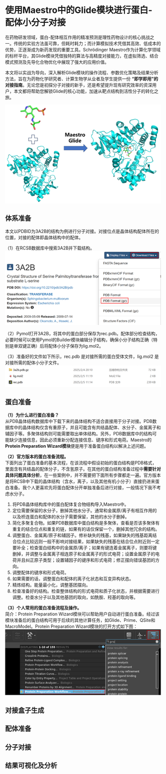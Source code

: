 # 使用Maestro中的Glide模块进行蛋白-配体小分子对接
在药物研发领域，蛋白-配体相互作用的精准预测是理性药物设计的核心挑战之一。传统的实验方法虽可靠，但耗时耗力；而计算模拟技术凭借其高效、低成本的优势，正逐渐成为新药发现的重要工具。Schrödinger Maestro作为计算化学领域的标杆平台，其Glide模块凭借独特的算法与高精度对接能力，在虚拟筛选、结合模式预测及先导化合物优化中展现了强大的应用价值。  

本文将以实战为导向，深入解析Glide模块的操作流程、参数优化策略及结果分析方法，旨在为药物化学研究者、计算生物学从业者及学生提供一份 **“即学即用”的对接指南**。无论您是初探分子对接的新手，还是希望提升现有研究效率的资深用户，本文都将帮助您解锁Glide的核心功能，加速从靶点结构到活性分子的转化之旅。  

![](使用Maestro中的Glide模块进行蛋白-配体小分子对接/使用Maestro中的Glide模块进行蛋白-配体小分子对接_2025-02-05-11-42-05.png)  

## 体系准备
本文以PDBID为3A2B的结构为例进行分子对接。对接位点是晶体结构配体所在的位置，对接的配体即晶体结构中的配体。

（1）在RCSB数据库中搜索3A2B并下载结构。
![](使用Maestro中的Glide模块进行蛋白-配体小分子对接/使用Maestro中的Glide模块进行蛋白-配体小分子对接_2025-02-05-11-10-43.png)  

（2）Pymol打开3A2B，将其中的蛋白部分保存为rec.pdb。配体部分检查结构，必要时候可以使用Pymol的Builder模块编辑分子结构，确保小分子结构正确（特别是单双键正确）后将配体小分子保存为lig.mol2。  

（3）准备好的文件如下所示，rec.pdb 是对接所需的蛋白受体文件，lig.mol2 是对接所需的配体小分子文件。  
![](使用Maestro中的Glide模块进行蛋白-配体小分子对接/使用Maestro中的Glide模块进行蛋白-配体小分子对接_2025-02-05-11-30-58.png)  

## 蛋白准备
**（1）为什么进行蛋白准备？**  
从PDB晶体结构数据库中下载下来的晶体结构不适合直接用于分子对接。PDB数据库中的晶体结构仅含有重原子，并且可能含有共结晶配体、水分子、金属离子和辅因子等。多聚体结构则可能需要取出单体结构。另外，PDB数据库中的结构可能缺少连接信息，因此必须重新分配连接信息、键序和形式电荷。Maestro的**Protein Preparation Wizard模块**便是用于准备蛋白结构以解决上述问题。  

**（2）官方版本的蛋白准备流程。**   
下面列出了蛋白准备的基本流程，在该流程中假设初始的蛋白结构是PDB格式，里面含有共结晶的配体分子，不含氢原子。在其他的蛋白结构准备过程中**需要针对具体问题具体分析**，在一些案例中，并不需要把下面所有步骤都走一遍。官方版本是将RCSB中下载的晶体结构（含水，离子，以及其他有机小分子）直接扔进来蛋白准备。我个人更喜欢先将蛋白配体分开单独准备后进行对接，一般情况下我不考虑水分子。    

1. 将PDB晶体结构库中的蛋白配体复合物结构导入Maestro中。  
2. 定位需要保留的水分子，删掉其他水分子。通常和金属原/离子有相互作用的以及桥连蛋白和配体的水分子需要保留，其他的水分子删掉。
3. 简化多聚复合物。如果PDB数据库中蛋白结构是多聚体，查看是否该多聚体有重复的结合位点和重复的链，如果有的话仅保留一个，删掉其他冗余的结构。
4. 调整蛋白、金属离/原子和辅因子。修补缺失的残基，如果缺失的残基距离结合位点比较远则一般不影响对接结果，如果缺失的残基在结合位点附近则一定要补全；检查蛋白结构中的金属原/离子；如果有键连着金属离子，则要将键删掉，并调整与金属离子相连原子和金属离子的形式电荷；设置金属原子的电荷并且纠正原子类型；设置辅因子的键序和形式电荷；修正摆向错误基团的方向。
5. 调整配体的键序和形式电荷。
6. 如果需要的话，调整蛋白和配体的离子化状态和互变异构状态。
7. 精炼结构。能量最小化，调整基团摆向。
8. 检查准备好的结构。检查整体结构的形式电荷和质子化状态，并根据需要进行调整。检查水分子以及其他基团的取向，如酰胺、羟基的取向等。

**（3）个人常用的蛋白准备流程及操作。**   
简介：Protein Preparation Wizard模块可以帮助用户自动进行蛋白准备。经过该模块准备后的蛋白结构可用于后续的其他计算任务，如Glide、Prime、QSite和MacroModel。Protein Preparation Wizard模块的打开方式如下图：  
![](使用Maestro中的Glide模块进行蛋白-配体小分子对接/使用Maestro中的Glide模块进行蛋白-配体小分子对接_2025-02-05-12-04-57.png)  


## 对接盒子生成
## 配体准备
## 分子对接
## 结果可视化及分析